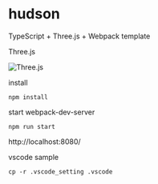 # hudson

TypeScript + Three.js + Webpack template

Three.js

![Three.js](https://github.com/ryunosuke0922/hudson/blob/images/tmp/img_01.png)

install

```terminal
npm install
```

start webpack-dev-server

```terminal
npm run start
```

http://localhost:8080/

vscode sample

```terminal
cp -r .vscode_setting .vscode
```
